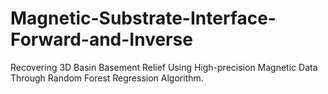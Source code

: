 # Magnetic-Substrate-Interface-Forward-and-Inverse
Recovering 3D Basin Basement Relief Using High-precision Magnetic Data Through Random Forest Regression Algorithm.
